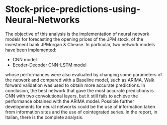 # Stock-price-predictions-using-Neural-Networks

The objective of this analysis is the implementation of neural network models for forecasting the opening prices of the JPM stock, of the investment bank JPMorgan & Chease. In particular, two network models have been implemented:
  - CNN model
  - Ecoder-Decoder CNN-LSTM model
  
  whose performances were also evaluated by changing some parameters of the network and compared with a Baseline model, such as ARIMA. Walk forward validation was used to obtain more accurate predictions. In conclusion, the best network that gave the most accurate predictions is CNN with two convolutional layers, but it still fails to achieve the performance obtained with the ARIMA model. Possible further developments for neural networks could be the use of information taken from information sites and the use of cointegrated series.
In the report, in Italian, there is the complete analysis.
